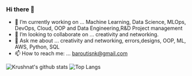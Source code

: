 ### Hi there 👋

- 🔭 I’m currently working on ... Machine Learning, Data Science, MLOps, DevOps, Cloud, OOP and Data Engineering,R&D Project management
- 👯 I’m looking to collaborate on ... creativity and networking.  
- 💬 Ask me about ... creativity and networking, errors,designs, OOP, ML, AWS, Python, SQL 
- 📫 How to reach me: ... baroutisnk@gmail.com
   
![Krushnat's github stats](https://github-readme-stats.vercel.app/api?username=nikolaosmparoutis&show_icons=true) ![Top Langs](https://github-readme-stats.vercel.app/api/top-langs/?username=nikolaosmparoutis&layout=compact)
